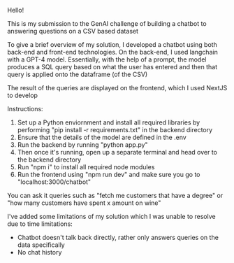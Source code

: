 Hello! 

This is my submission to the GenAI challenge of building a chatbot to answering questions on a CSV based dataset

To give a brief overview of my solution, I developed a chatbot using both back-end and front-end technologies.
On the back-end, I used langchain with a GPT-4 model. Essentially, with the help of a prompt, the model produces
a SQL query based on what the user has entered and then that query is applied onto the dataframe (of the CSV)

The result of the queries are displayed on the frontend, which I used NextJS to develop

Instructions:
1. Set up a Python enviornment and install all required libraries by performing  "pip install -r requirements.txt" in the backend directory
2. Ensure that the details of the model are defined in the .env 
3. Run the backend by running "python app.py"
4. Then once it's running, open up a separate terminal and head over to the backend directory
5. Run "npm i" to install all required node modules
6. Run the frontend using "npm run dev" and make sure you go to "localhost:3000/chatbot"

You can ask it queries such as "fetch me customers that have a degree" or "how many customers have spent x amount on wine"


I've added some limitations of my solution which I was unable to resolve due to time limitations:
- Chatbot doesn't talk back directly, rather only answers queries on the data specifically
- No chat history
